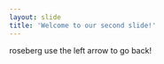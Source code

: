 ```yaml
---
layout: slide
title: 'Welcome to our second slide!'
---
```

roseberg
use the left arrow to go back!

